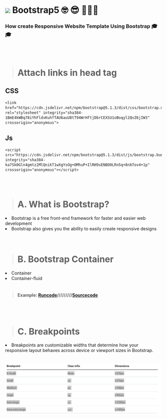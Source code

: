 # <img src="https://cdn-icons-png.flaticon.com/512/5968/5968672.png" width="90px"> Bootstrap5 🤓 😎  🌟🌟🌟
### How create Responsive Website Template Using Bootstrap 🎓🎓


<br>
<br>

># Attach links in head tag
## CSS 
    <link href="https://cdn.jsdelivr.net/npm/bootstrap@5.1.3/dist/css/bootstrap.min.css" rel="stylesheet" integrity="sha384-1BmE4kWBq78iYhFldvKuhfTAU6auU8tT94WrHftjDbrCEXSU1oBoqyl2QvZ6jIW3" crossorigin="anonymous">


## Js
    <script src="https://cdn.jsdelivr.net/npm/bootstrap@5.1.3/dist/js/bootstrap.bundle.min.js" integrity="sha384-ka7Sk0Gln4gmtz2MlQnikT1wXgYsOg+OMhuP+IlRH9sENBO0LRn5q+8nbTov4+1p" crossorigin="anonymous"></script>
    
    
    
<br>
<br>
    
># A. What is Bootstrap?

<li>Bootstrap is a free front-end framework for faster and easier web development</li>


<li> Bootstrap also gives you the ability to easily create responsive designs </li>

<br>
<br>

># B.  Bootstrap Container

<li> Container</li>
<li> Container-fluid</li>

<br>

>#### Example: <a href="https://codewithkunal404.github.io/Boostrap5-Codewithkunal404/container.html">Runcode</a>/////////<a href="https://github.com/codewithkunal404/Boostrap5-Codewithkunal404/blob/main/container.html">Sourcecode</a>


<br>
<br>

># C. Breakpoints

<li>Breakpoints are customizable widths that determine how your responsive layout behaves across device or viewport sizes in Bootstrap.</li>
<br>
<br>

<img src="https://github.com/codewithkunal404/Boostrap5-Codewithkunal404/blob/main/Screenshot%202022-01-27%20213928.png" width="800px">




